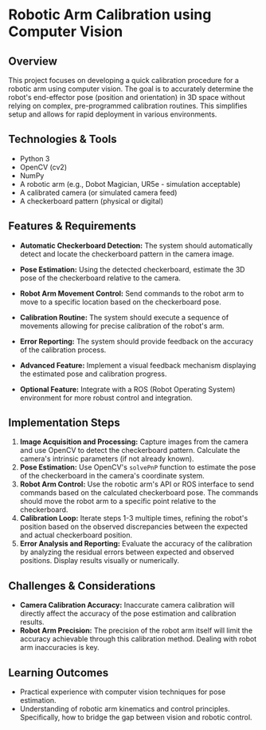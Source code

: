 # Robotic Arm Calibration using Computer Vision

## Overview
This project focuses on developing a quick calibration procedure for a robotic arm using computer vision.  The goal is to accurately determine the robot's end-effector pose (position and orientation) in 3D space without relying on complex, pre-programmed calibration routines. This simplifies setup and allows for rapid deployment in various environments.

## Technologies & Tools
- Python 3
- OpenCV (cv2)
- NumPy
- A robotic arm (e.g., Dobot Magician, UR5e - simulation acceptable)
- A calibrated camera (or simulated camera feed)
- A checkerboard pattern (physical or digital)

## Features & Requirements
- **Automatic Checkerboard Detection:**  The system should automatically detect and locate the checkerboard pattern in the camera image.
- **Pose Estimation:**  Using the detected checkerboard, estimate the 3D pose of the checkerboard relative to the camera.
- **Robot Arm Movement Control:**  Send commands to the robot arm to move to a specific location based on the checkerboard pose.
- **Calibration Routine:**  The system should execute a sequence of movements allowing for precise calibration of the robot's arm.
- **Error Reporting:**  The system should provide feedback on the accuracy of the calibration process.

- **Advanced Feature:**  Implement a visual feedback mechanism displaying the estimated pose and calibration progress.
- **Optional Feature:**  Integrate with a ROS (Robot Operating System) environment for more robust control and integration.


## Implementation Steps
1. **Image Acquisition and Processing:** Capture images from the camera and use OpenCV to detect the checkerboard pattern.  Calculate the camera's intrinsic parameters (if not already known).
2. **Pose Estimation:** Use OpenCV's `solvePnP` function to estimate the pose of the checkerboard in the camera's coordinate system.
3. **Robot Arm Control:**  Use the robotic arm's API or ROS interface to send commands based on the calculated checkerboard pose.  The commands should move the robot arm to a specific point relative to the checkerboard.
4. **Calibration Loop:** Iterate steps 1-3 multiple times, refining the robot's position based on the observed discrepancies between the expected and actual checkerboard position.
5. **Error Analysis and Reporting:**  Evaluate the accuracy of the calibration by analyzing the residual errors between expected and observed positions.  Display results visually or numerically.


## Challenges & Considerations
- **Camera Calibration Accuracy:** Inaccurate camera calibration will directly affect the accuracy of the pose estimation and calibration results.
- **Robot Arm Precision:** The precision of the robot arm itself will limit the accuracy achievable through this calibration method.  Dealing with robot arm inaccuracies is key.

## Learning Outcomes
- Practical experience with computer vision techniques for pose estimation.
- Understanding of robotic arm kinematics and control principles.  Specifically, how to bridge the gap between vision and robotic control.

